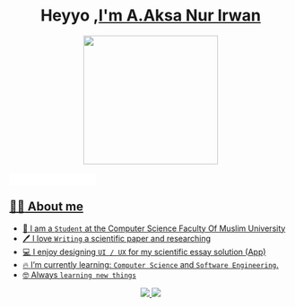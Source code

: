 <h1 align="center">Heyyo ,<a href= "https://aaksa.me" target="_blank">I'm A.Aksa Nur Irwan </a> </h1>

<p  align="center"> <img src="https://media4.giphy.com/media/LOnt6uqjD9OexmQJRB/giphy.gif" width="240" height= "230">
  <p align = "center"> 

<a href="https://aakarsh.me" target="_blank"><img align="left" alt="aakarsh.me" width="22px" src="https://github.com/Aakarsh-B/trying-repos/blob/master/www.svg" />
<a href="https://linkedin.com/in/aksa-nur-irwan-3a3596195" target="_blank"><img align="left" alt="Aakarsh B | LinkedIn" width="22px" src="https://github.com/Aakarsh-B/trying-repos/blob/master/linkedin.svg" />
<a href="https://behance.net/aaksa" target="_blank"><img align="left" alt="Aakarsh B | Behance" width="22px" src="https://github.com/Aakarsh-B/trying-repos/blob/master/behance.svg" />
<a href="https://dribbble.com/aaksa" target="_blank"><img align="left" alt="Aakarsh B | Dribbble" width="22px" src="https://github.com/Aakarsh-B/trying-repos/blob/master/dribbble.svg" />
<a href="https://instagram.com/aaksanurirwan" target="_blank"><img align="left" alt="aaksa | Instagram" width="22px" src="https://github.com/Aakarsh-B/trying-repos/blob/master/insta.svg" />
<a href="https://medium.com/@aaksa" target="_blank"><img align="left" alt="Aakarsh B | Medium" width="22px" src="https://github.com/Aakarsh-B/trying-repos/blob/master/medium.svg" />
<a href="https://dev.to/aaksa" target="_blank"><img align="left" alt="dev to aaksa" width="22px" src="https://github.com/Aakarsh-B/trying-repos/blob/master/dev-badge.svg" />
  </p>
  </p>
  <br>


## :sassy_man:  About me
- :school: I am a `Student` at the Computer Science Faculty Of Muslim University
- :pen: I love `Writing`  a scientific paper and researching
- :computer: I enjoy designing `UI / UX` for my scientific essay solution (App)
- :fire: I’m currently learning: `Computer Science` and `Software Engineering`.
- :nerd_face: Always `learning new things`
</p>
  <p  align="center">
<a align="center" href="https://github.com/aaksa">
  <img height="180em" src="https://github-readme-stats-eight-theta.vercel.app/api?username=aaksa&show_icons=true&theme=algolia&include_all_commits=true&count_private=false"/>
</a>
   <a align="center" href="https://github.com/aaksa">
  <img height="180em" src="https://github-readme-stats-eight-theta.vercel.app/api/top-langs/?username=alwijein&layout=compact&langs_count=5&theme=algolia"/>
</a>
  </p>
  
  
 
